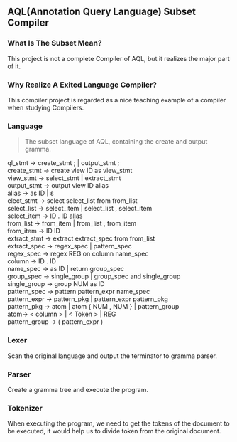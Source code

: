 ## AQL(Annotation Query Language) Subset Compiler

### What Is The Subset Mean?
This project is not a complete Compiler of AQL, but it realizes the major part of it.

### Why Realize A Exited Language Compiler?
This compiler project is regarded as a nice teaching example of a compiler when studying Compilers.

### Language

> The subset language of AQL, containing the create and output gramma.

ql_stmt → create_stmt ; | output_stmt ;  
create_stmt → create view ID as view_stmt  
view_stmt → select_stmt | extract_stmt  
output_stmt → output view ID alias  
alias → as ID | ε  
elect_stmt → select select_list from from_list  
select_list → select_item | select_list , select_item  
select_item → ID . ID alias  
from_list → from_item | from_list , from_item  
from_item → ID ID  
extract_stmt → extract extract_spec from from_list  
extract_spec → regex_spec | pattern_spec  
regex_spec → regex REG on column name_spec  
column → ID . ID  
name_spec → as ID | return group_spec  
group_spec → single_group | group_spec and single_group  
single_group → group NUM as ID  
pattern_spec → pattern pattern_expr name_spec  
pattern_expr → pattern_pkg | pattern_expr pattern_pkg  
pattern_pkg → atom | atom { NUM , NUM } | pattern_group  
atom→ < column > | < Token > | REG  
pattern_group → ( pattern_expr )  

### Lexer
Scan the original language and output the terminator to gramma parser.

### Parser
Create a gramma tree and execute the program.

### Tokenizer
When executing the program, we need to get the tokens of the document to be executed, it would help us to divide token from the original document.

